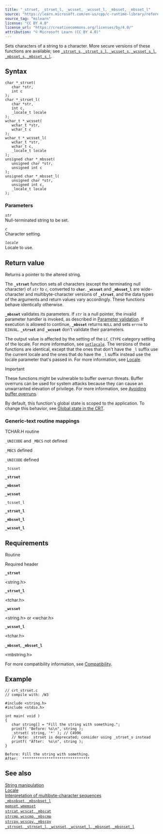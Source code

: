 ```yaml
---
title: "_strset, _strset_l, _wcsset, _wcsset_l, _mbsset, _mbsset_l"
source: "https://learn.microsoft.com/en-us/cpp/c-runtime-library/reference/strset-strset-l-wcsset-wcsset-l-mbsset-mbsset-l?view=msvc-170"
source_tag: "mslearn"
license: "CC BY 4.0"
license_url: "https://creativecommons.org/licenses/by/4.0/"
attribution: "© Microsoft Learn (CC BY 4.0)"
---
```

Sets characters of a string to a character. More secure versions of these functions are available; see [`_strset_s`, `_strset_s_l`, `_wcsset_s`, `_wcsset_s_l`, `_mbsset_s`, `_mbsset_s_l`](https://learn.microsoft.com/en-us/cpp/c-runtime-library/reference/strset-s-strset-s-l-wcsset-s-wcsset-s-l-mbsset-s-mbsset-s-l?view=msvc-170).

## Syntax

```
char *_strset(
   char *str,
   int c
);
char *_strset_l(
   char *str,
   int c,
   _locale_t locale
);
wchar_t *_wcsset(
   wchar_t *str,
   wchar_t c
);
wchar_t *_wcsset_l(
   wchar_t *str,
   wchar_t c,
   _locale_t locale
);
unsigned char *_mbsset(
   unsigned char *str,
   unsigned int c
);
unsigned char *_mbsset_l(
   unsigned char *str,
   unsigned int c,
   _locale_t locale
);
```

### Parameters

_`str`_  
Null-terminated string to be set.

_`c`_  
Character setting.

_`locale`_  
Locale to use.

## Return value

Returns a pointer to the altered string.

The **`_strset`** function sets all characters (except the terminating null character) of _`str`_ to _`c`_, converted to **`char`**. **`_wcsset`** and **`_mbsset_l`** are wide-character and multibyte-character versions of **`_strset`**, and the data types of the arguments and return values vary accordingly. These functions behave identically otherwise.

**`_mbsset`** validates its parameters. If _`str`_ is a null pointer, the invalid parameter handler is invoked, as described in [Parameter validation](https://learn.microsoft.com/en-us/cpp/c-runtime-library/parameter-validation?view=msvc-170). If execution is allowed to continue, **`_mbsset`** returns `NULL` and sets `errno` to `EINVAL`. **`_strset`** and **`_wcsset`** don't validate their parameters.

The output value is affected by the setting of the `LC_CTYPE` category setting of the locale. For more information, see [`setlocale`](https://learn.microsoft.com/en-us/cpp/c-runtime-library/reference/setlocale-wsetlocale?view=msvc-170). The versions of these functions are identical, except that the ones that don't have the `_l` suffix use the current locale and the ones that do have the `_l` suffix instead use the locale parameter that's passed in. For more information, see [Locale](https://learn.microsoft.com/en-us/cpp/c-runtime-library/locale?view=msvc-170).

Important

These functions might be vulnerable to buffer overrun threats. Buffer overruns can be used for system attacks because they can cause an unwarranted elevation of privilege. For more information, see [Avoiding buffer overruns](https://learn.microsoft.com/en-us/windows/win32/SecBP/avoiding-buffer-overruns).

By default, this function's global state is scoped to the application. To change this behavior, see [Global state in the CRT](https://learn.microsoft.com/en-us/cpp/c-runtime-library/global-state?view=msvc-170).

### Generic-text routine mappings

TCHAR.H routine

`_UNICODE` and `_MBCS` not defined

`_MBCS` defined

`_UNICODE` defined

`_tcsset`

**`_strset`**

**`_mbsset`**

**`_wcsset`**

`_tcsset_l`

**`_strset_l`**

**`_mbsset_l`**

**`_wcsset_l`**

## Requirements

Routine

Required header

**`_strset`**

<string.h>

**`_strset_l`**

<tchar.h>

**`_wcsset`**

<string.h> or <wchar.h>

**`_wcsset_l`**

<tchar.h>

**`_mbsset`**, **`_mbsset_l`**

<mbstring.h>

For more compatibility information, see [Compatibility](https://learn.microsoft.com/en-us/cpp/c-runtime-library/compatibility?view=msvc-170).

## Example

```
// crt_strset.c
// compile with: /W3

#include <string.h>
#include <stdio.h>

int main( void )
{
   char string[] = "Fill the string with something.";
   printf( "Before: %s\n", string );
   _strset( string, '*' ); // C4996
   // Note: _strset is deprecated; consider using _strset_s instead
   printf( "After:  %s\n", string );
}
```

```
Before: Fill the string with something.
After:  *******************************
```

## See also

[String manipulation](https://learn.microsoft.com/en-us/cpp/c-runtime-library/string-manipulation-crt?view=msvc-170)  
[Locale](https://learn.microsoft.com/en-us/cpp/c-runtime-library/locale?view=msvc-170)  
[Interpretation of multibyte-character sequences](https://learn.microsoft.com/en-us/cpp/c-runtime-library/interpretation-of-multibyte-character-sequences?view=msvc-170)  
[`_mbsnbset`, `_mbsnbset_l`](https://learn.microsoft.com/en-us/cpp/c-runtime-library/reference/mbsnbset-mbsnbset-l?view=msvc-170)  
[`memset`, `wmemset`](https://learn.microsoft.com/en-us/cpp/c-runtime-library/reference/memset-wmemset?view=msvc-170)  
[`strcat`, `wcscat`, `_mbscat`](https://learn.microsoft.com/en-us/cpp/c-runtime-library/reference/strcat-wcscat-mbscat?view=msvc-170)  
[`strcmp`, `wcscmp`, `_mbscmp`](https://learn.microsoft.com/en-us/cpp/c-runtime-library/reference/strcmp-wcscmp-mbscmp?view=msvc-170)  
[`strcpy`, `wcscpy`, `_mbscpy`](https://learn.microsoft.com/en-us/cpp/c-runtime-library/reference/strcpy-wcscpy-mbscpy?view=msvc-170)  
[`_strnset`, `_strnset_l`, `_wcsnset`, `_wcsnset_l`, `_mbsnset`, `_mbsnset_l`](https://learn.microsoft.com/en-us/cpp/c-runtime-library/reference/strnset-strnset-l-wcsnset-wcsnset-l-mbsnset-mbsnset-l?view=msvc-170)